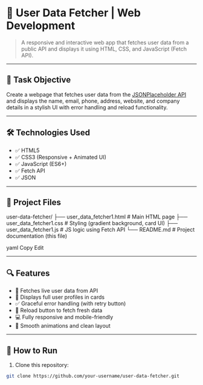 # 👤 User Data Fetcher | Web Development 

> A responsive and interactive web app that fetches user data from a public API and displays it using HTML, CSS, and JavaScript (Fetch API).

---

## 📌 Task Objective

Create a webpage that fetches user data from the [JSONPlaceholder API](https://jsonplaceholder.typicode.com/users) and displays the name, email, phone, address, website, and company details in a stylish UI with error handling and reload functionality.

---

## 🛠️ Technologies Used

- ✅ HTML5
- ✅ CSS3 (Responsive + Animated UI)
- ✅ JavaScript (ES6+)
- ✅ Fetch API
- ✅ JSON

---

## 📁 Project Files
 user-data-fetcher/
├── user_data_fetcher1.html # Main HTML page
├── user_data_fetcher1.css # Styling (gradient background, card UI)
├── user_data_fetcher1.js # JS logic using Fetch API
└── README.md # Project documentation (this file)

yaml
Copy
Edit

---

## 🔍 Features

- 📡 Fetches live user data from API
- 📄 Displays full user profiles in cards
- ✅ Graceful error handling (with retry button)
- 🔁 Reload button to fetch fresh data
- 💻 Fully responsive and mobile-friendly
- 🎨 Smooth animations and clean layout

---

## 🧪 How to Run

1. Clone this repository:

```bash
git clone https://github.com/your-username/user-data-fetcher.git
